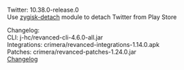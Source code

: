 Twitter: 10.38.0-release.0  
Use [zygisk-detach](https://github.com/j-hc/zygisk-detach) module to detach Twitter from Play Store  

Changelog:  
CLI: j-hc/revanced-cli-4.6.0-all.jar  
Integrations: crimera/revanced-integrations-1.14.0.apk  
Patches: crimera/revanced-patches-1.24.0.jar  
[Changelog](https://github.com/crimera/piko/releases/tag/v1.24.0)  
